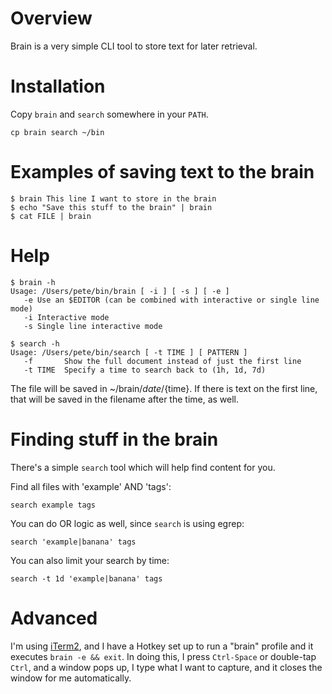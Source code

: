 # Overview

Brain is a very simple CLI tool to store text for later retrieval.

# Installation

Copy `brain` and `search` somewhere in your `PATH`.

`cp brain search ~/bin`

# Examples of saving text to the brain

```
$ brain This line I want to store in the brain
$ echo "Save this stuff to the brain" | brain
$ cat FILE | brain
```

# Help

```
$ brain -h
Usage: /Users/pete/bin/brain [ -i ] [ -s ] [ -e ]
   -e Use an $EDITOR (can be combined with interactive or single line mode)
   -i Interactive mode
   -s Single line interactive mode

$ search -h
Usage: /Users/pete/bin/search [ -t TIME ] [ PATTERN ]
   -f		Show the full document instead of just the first line
   -t TIME	Specify a time to search back to (1h, 1d, 7d)
```

The file will be saved in ~/brain/${date}/${time}. If there is text on the first line,
that will be saved in the filename after the time, as well.

# Finding stuff in the brain

There's a simple `search` tool which will help find content for you.

Find all files with 'example' AND 'tags':

```
search example tags
```

You can do OR logic as well, since `search` is using egrep:

```
search 'example|banana' tags
```

You can also limit your search by time:

```
search -t 1d 'example|banana' tags
```

# Advanced

I'm using [iTerm2](https://iterm2.com/), and I have a Hotkey set up to run a "brain" profile and it executes `brain -e && exit`.
In doing this, I press `Ctrl-Space` or double-tap `Ctrl`, and a window pops up, I type what I want to capture, and it closes
the window for me automatically.
